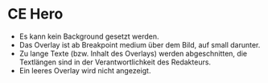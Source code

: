 # CE Hero

- Es kann kein Background gesetzt werden.
- Das Overlay ist ab Breakpoint medium über dem Bild, auf small darunter.
- Zu lange Texte (bzw. Inhalt des Overlays) werden abgeschnitten, die Textlängen sind in der Verantwortlichkeit des Redakteurs.
- Ein leeres Overlay wird nicht angezeigt.
